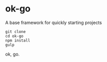 # ok-go

A base framework for quickly starting projects
```shell 
git clone
cd ok-go
npm install
gulp
```

ok, go. 
